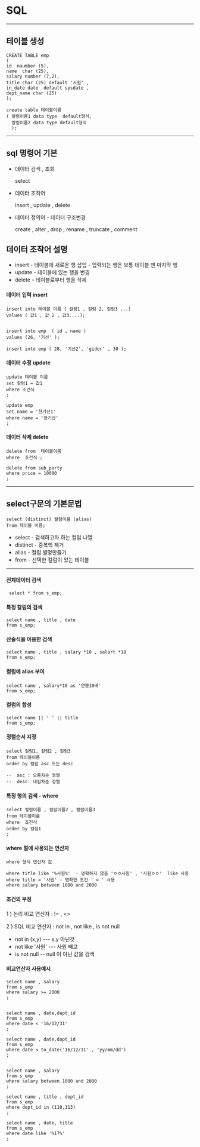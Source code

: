 # SQL

-----





## 테이블 생성 

    CREATE TABLE emp
    ( 
    id  naumber (5),
    name  char (25),
    salary number (7,2),
    title char (25) default '사원' ,
    in_date date  default sysdate ,
    dept_name char (25)
    );
    
    create table 테이블이름
    ( 칼럼이름1 data type  default형식,
      칼럼이름2 data type default형식
      );
      

------------------

## sql 명령어 기본

* 데이터 검색 , 조회

   select
 
* 데이터 조작어 
 
   insert , update , delete
 
* 데이터 정의어 - 데이터 구조변경
  
  create , alter , drop , rename , truncate , comment
  
## 데이터 조작어 설명
  
  * insert - 테이블에 새로운 행 삽입  -  입력되는 행은 보통 테이블 맨 마지막 행
  * update - 테이블에 있는 행을 변경
  * delete - 테이블로부터 행을 삭제

#### 데이터 입력 insert

    insert into 테이블 이름 ( 컬럼1 , 컬럼 2, 컬럼3 ...)
    values ( 값1 , 값 2 , 값3....);
      
    
    insert into emp  ( id , name )
    values (26, '기선' );
    
    insert into emp ( 28, '기선2', 'gidor' , 30 );
    
#### 데이터 수정 update

    update 테이블 이름
    set 칼럼1 = 값1 
    where 조건식
    ;
    
    update emp
    set name = '한기선1'
    where name = '한기선'
    ;
    
#### 데이터 삭제 delete

    delete from  테이블이름
    where  조건식 ;
    
    delete from sub_party
    where price = 10000 
    ;
    
--------   
    
## select구문의 기본문법

    select (distinct) 컬럼이름 (alias)
    from 테이블 이름;
 
* select - 검색하고자 하는 컬럼 나열
* distinct - 중복핵 제거
* alias - 컬럼 별명만들기
* from  - 선택한 컬럼이 있는 테이블

---


#### 전체데이터 검색
     select * from s_emp;

#### 특정 칼럼의 검색
    select name , title , date 
    from s_emp;
    
#### 산술식을 이용한 검색
    select name , title , salary *10 , salart *18
    from s_emp;
    
#### 컬럼에 alias 부여
    select name , salary*10 as '연봉10배'
    from s_emp;

#### 컬럼의 합성
    select name || ' ' || title
    from s_emp;
    
#### 정렬순서 지정
    select 컬럼1, 컬럼2 , 컬럼3
    from 테이블이름
    order by 컬럼 asc 또는 desc
    
    --  asc : 오름차순 정렬
    --  desc: 내림차순 정렬
        
#### 특정 행의 검색 - where
    select 컬럼이름 , 컬럼이름2 , 컬럼이름3 
    from 테이블이름
    where  조건식
    order by 컬럼1
    ;
    
#### where 절에 사용되는 연산자
    where 형식 연산자 값
    
    where title like '%사원%'  - 명확하지 않음 'ㅇㅇ사원' , '사원ㅇㅇ'  like 사용
    where title = '사원' - 명확한 조건 ' = ' 사용
    where salary between 1000 and 2000
    
#### 조건의 부정

1 ) 논리 비교 연산자  :  !=  , <>

2 ) SQL 비교 연산자 : not in , not like , is not null 
* not in (x,y)  --- x,y 아닌것
* not like '사원' --- 사원 빼고
* is not null -- null 이 아닌 값을 검색
    
#### 비교연산자 사용예시 
    
    select name , salary
    from s_emp
    where salary >= 2000
    ;
    
    
    select name , date,dapt_id
    from s_emp
    where date < '16/12/31'
    ;
    
    select name , date,dapt_id
    from s_emp
    where date < to_date('16/12/31' , 'yy/mm/dd')
    ;
    
    
    select name , salary 
    from s_emp
    where salary between 1000 and 2000
    ;
    
    select name , title , dept_id
    from s_emp
    where dept_id in (110,113)
    ;
    
    select name , date, title
    from s_emp
    where date like '%17%'
    ;
